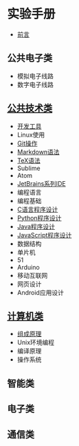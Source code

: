 # 实验手册

* [前言](README.md)

## 公共电子类
* 模拟电子线路
* 数字电子线路

## [公共技术类](common/README.md)
* [开发工具](common/dev-tools/README.md)
 * Linux使用
 * [Git操作](common/dev-tools/git/README.md)
 * [Markdown语法](common/dev-tools/markdown/README.md)
 * [TeX语法](common/dev-tools/tex/README.md)
 * Sublime
 * Atom
 * [JetBrains系列IDE](common/dev-tools/jetbrains/README.md)
* 编程语言
 * 编程基础
 * [C语言程序设计](common/lang-c/README.md)
 * [Python程序设计](common/lang-python/README.md)
 * [Java程序设计](common/lang-java/README.md)
 * [JavaScript程序设计](common/lang-js/README.md)
* 数据结构
* 单片机
 * 51 
 * Arduino 
* 移动互联网
 * 网页设计 
 * Android应用设计

## [计算机类](cs/README.md)
* [组成原理](cs/zuchen/README.md)
* Unix环境编程
* 编译原理
* 操作系统

## 智能类

## 电子类

## 通信类

